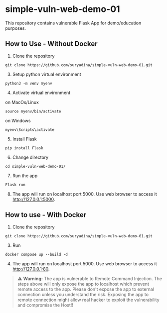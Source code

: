 # simple-vuln-web-demo-01
This repository contains vulnerable Flask App for demo/education purposes.

## How to Use - Without Docker

1. Clone the repository
```
git clone https://github.com/suryadina/simple-vuln-web-demo-01.git
```
3. Setup python virtual environment
```
python3 -m venv myenv
```
4. Activate virtual environment

on MacOs/Linux
```
source myenv/bin/activate
```
on Windows
```
myenv\Scripts\activate
```
5. Install Flask
```
pip install Flask
```
6. Change directory
```
cd simple-vuln-web-demo-01/
```
7. Run the app
```
Flask run
```
8. The app will run on localhost port 5000. Use web browser to access it http://127.0.0.1:5000.

## How to use - With Docker

1. Clone the repository
```
git clone https://github.com/suryadina/simple-vuln-web-demo-01.git
```
3. Run
```
docker compose up --build -d
```
4. The app will run on localhost port 5000. Use web browser to access it http://127.0.0.1:80.

> ⚠️ **Warning:** The app is vulnerable to Remote Command Injection. The steps above will only expose the app to localhost which prevent remote access to the app. Please don't expose the app to external connection unless you understand the risk. Exposing the app to remote connection might allow real hacker to exploit the vulnerability and compromise the Host!!

